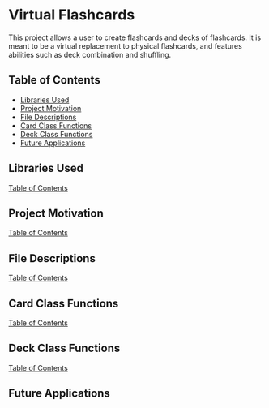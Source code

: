 # Virtual Flashcards
This project allows a user to create flashcards and decks of flashcards. It is 
meant to be a virtual replacement to physical flashcards, and features abilities
such as deck combination and shuffling.


## Table of Contents
- [Libraries Used](#libraries-used)
- [Project Motivation](#project-motivation)
- [File Descriptions](#file-descriptions)
- [Card Class Functions](#card-class-functions)
- [Deck Class Functions](#deck-class-functions)
- [Future Applications](#future-applications)


## Libraries Used


[Table of Contents](#table-of-contents)


## Project Motivation


[Table of Contents](#table-of-contents)

## File Descriptions


[Table of Contents](#table-of-contents)

## Card Class Functions


[Table of Contents](#table-of-contents)

## Deck Class Functions


[Table of Contents](#table-of-contents)

## Future Applications